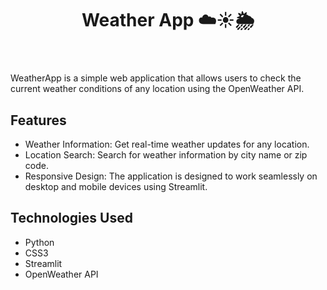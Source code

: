 <header>
  <h1>Weather App ☁️☀️🌦️</h1>
</header>

WeatherApp is a simple web application that allows users to check the current weather conditions of any location using the OpenWeather API.

<h2>Features</h2>
<ul>
  <li>Weather Information: Get real-time weather updates for any location.</li>
  <li>Location Search: Search for weather information by city name or zip code.</li>
  <li>Responsive Design: The application is designed to work seamlessly on desktop and mobile devices using Streamlit.</li>
</ul>

<h2>Technologies Used</h2>
<ul>
  <li>Python</li>
  <li>CSS3</li>
  <li>Streamlit</li>
  <li>OpenWeather API</li>
</ul>

